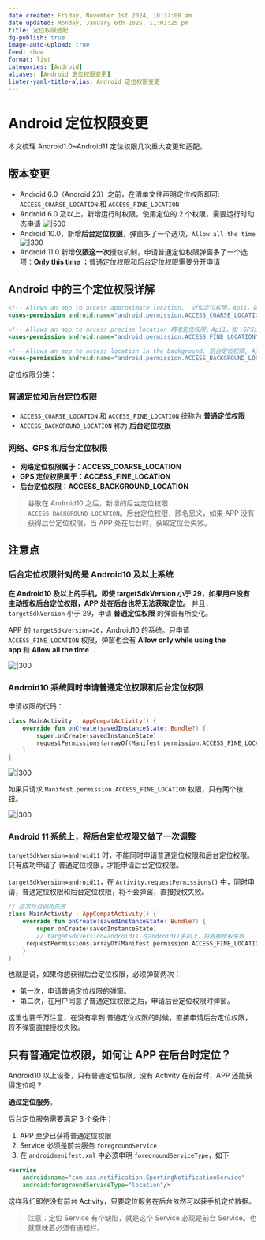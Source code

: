 ```yaml
---
date created: Friday, November 1st 2024, 10:37:00 am
date updated: Monday, January 6th 2025, 11:03:25 pm
title: 定位权限适配
dg-publish: true
image-auto-upload: true
feed: show
format: list
categories: [Android]
aliases: [Android 定位权限变更]
linter-yaml-title-alias: Android 定位权限变更
---
```


# Android 定位权限变更

本文梳理 Android1.0~Android11 定位权限几次重大变更和适配。

## 版本变更

- Android 6.0（Android 23）之前，在清单文件声明定位权限即可: `ACCESS_COARSE_LOCATION` 和 `ACCESS_FINE_LOCATION`
- Android 6.0 及以上，新增运行时权限，使用定位的 2 个权限，需要运行时动态申请 ![|500](https://raw.githubusercontent.com/hacket/ObsidianOSS/master/obsidian/20240811102850.png)
- Android 10.0，新增**后台定位权限**，弹窗多了一个选项，`Allow all the time` <br> ![|300](https://raw.githubusercontent.com/hacket/ObsidianOSS/master/obsidian/20240811103010.png)
- Android 11.0 新增**仅限这一次**授权机制，申请普通定位权限弹窗多了一个选项：**Only this time** ；普通定位权限和后台定位权限需要分开申请

## Android 中的三个定位权限详解

```xml
<!-- Allows an app to access approximate location.  近似定位权限，Api1，如：网络定位 -->
<uses-permission android:name="android.permission.ACCESS_COARSE_LOCATION" />

<!-- Allows an app to access precise location 精准定位权限，Api1，如：GPS定位-->
<uses-permission android:name="android.permission.ACCESS_FINE_LOCATION" />

<!-- Allows an app to access location in the background. 后台定位权限, Api29，Android10新增 -->
<uses-permission android:name="android.permission.ACCESS_BACKGROUND_LOCATION" />
```

定位权限分类：

### 普通定位和后台定位权限

- `ACCESS_COARSE_LOCATION` 和 `ACCESS_FINE_LOCATION` 统称为 **普通定位权限**
- `ACCESS_BACKGROUND_LOCATION` 称为 **后台定位权限**

### 网络、GPS 和后台定位权限

- **网络定位权限属于：ACCESS_COARSE_LOCATION**
- **GPS 定位权限属于：ACCESS_FINE_LOCATION**
- **后台定位权限：ACCESS_BACKGROUND_LOCATION**

> 谷歌在 Android10 之后，新增的后台定位权限 `ACCESS_BACKGROUND_LOCATION`。后台定位权限，顾名思义，如果 APP 没有获得后台定位权限，当 APP 处在后台时，获取定位会失败。

## 注意点

### 后台定位权限针对的是 Android10 及以上系统

**在 Android10 及以上的手机，即使 targetSdkVersion 小于 29，如果用户没有主动授权后台定位权限，APP 处在后台也将无法获取定位。** 并且，`targetSdkVersion` 小于 29，申请 **普通定位权限** 的弹窗有所变化。

APP 的 `targetSdkVersion=26`，Android10 的系统。只申请 `ACCESS_FINE_LOCATION` 权限，弹窗也会有 **Allow only while using the app** 和 **Allow all the time** ：

![|300](https://raw.githubusercontent.com/hacket/ObsidianOSS/master/obsidian/20240811104054.png)

### Android10 系统同时申请普通定位权限和后台定位权限

申请权限的代码：

```kotlin
class MainActivity : AppCompatActivity() {
    override fun onCreate(savedInstanceState: Bundle?) {
        super.onCreate(savedInstanceState)
        requestPermissions(arrayOf(Manifest.permission.ACCESS_FINE_LOCATION, Manifest.permission.ACCESS_BACKGROUND_LOCATION), 100)
    }
}
```

![|300](https://raw.githubusercontent.com/hacket/ObsidianOSS/master/obsidian/20240811104245.png)

如果只请求 `Manifest.permission.ACCESS_FINE_LOCATION` 权限，只有两个按钮。

![|300](https://raw.githubusercontent.com/hacket/ObsidianOSS/master/obsidian/20240811104319.png)

### Android 11 系统上，将后台定位权限又做了一次调整

`targetSdkVersion=android11` 时，不能同时申请普通定位权限和后台定位权限。只有成功申请了 普通定位权限，才能申请后台定位权限。

`targetSdkVersion=android11`，在 `Activity.requestPermissions()` 中，同时申请，普通定位权限和后台定位权限，将不会弹窗，直接授权失败。

```kotlin
// 这次将会调用失败
class MainActivity : AppCompatActivity() {
    override fun onCreate(savedInstanceState: Bundle?) {
        super.onCreate(savedInstanceState)
        // targetSdkVersion=android11,在android11手机上，将直接授权失败
     requestPermissions(arrayOf(Manifest.permission.ACCESS_FINE_LOCATION, Manifest.permission.ACCESS_BACKGROUND_LOCATION), 100)
    }
}
```

也就是说，如果你想获得后台定位权限，必须弹窗两次：

- 第一次，申请普通定位权限的弹窗。
- 第二次，在用户同意了普通定位权限之后，申请后台定位权限时弹窗。

这里也要千万注意，在没有拿到 普通定位权限的时候，直接申请后台定位权限，将不弹窗直接授权失败。

## 只有普通定位权限，如何让 APP 在后台时定位？

Android10 以上设备，只有普通定位权限，没有 Activity 在前台时，APP 还能获得定位吗？

**通过定位服务**。

后台定位服务需要满足 3 个条件：

1. APP 至少已获得普通定位权限
2. Service 必须是前台服务 `foregroundService`
3. 在 `androidmenifest.xml` 中必须申明 `foregroundServiceType`，如下

```xml
<service
    android:name="com.xxx.notification.SportingNotificationService"
    android:foregroundServiceType="location"/>
```

这样我们即使没有前台 Activity，只要定位服务在后台依然可以获手机定位数据。

> 注意：定位 Service 有个缺陷，就是这个 Service 必现是前台 Service。也就意味着必须有通知栏。
